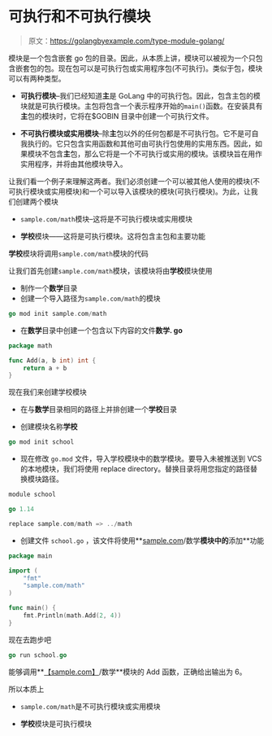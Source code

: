 # 可执行和不可执行模块

> 原文：<https://golangbyexample.com/type-module-golang/>

模块是一个包含嵌套 go 包的目录。因此，从本质上讲，模块可以被视为一个只包含嵌套包的包。现在包可以是可执行包或实用程序包(不可执行)。类似于包，模块可以有两种类型。

*   **可执行模块**–我们已经知道**主**是 GoLang 中的可执行包。因此，包含主包的模块就是可执行模块。主包将包含一个表示程序开始的`main()`函数。在安装具有**主**包的模块时，它将在$GOBIN 目录中创建一个可执行文件。

*   **不可执行模块或实用模块**–除**主**包以外的任何包都是不可执行包。它不是可自我执行的。它只包含实用函数和其他可由可执行包使用的实用东西。因此，如果模块不包含**主**包，那么它将是一个不可执行或实用的模块。该模块旨在用作实用程序，并将由其他模块导入。

让我们看一个例子来理解这两者。我们必须创建一个可以被其他人使用的模块(不可执行模块或实用模块)和一个可以导入该模块的模块(可执行模块)。为此，让我们创建两个模块

*   `sample.com/math`模块–这将是不可执行模块或实用模块

*   **学校**模块——这将是可执行模块。这将包含主包和主要功能

**学校**模块将调用`sample.com/math`模块的代码

让我们首先创建`sample.com/math`模块，该模块将由**学校**模块使用

*   制作一个**数学**目录
*   创建一个导入路径为`sample.com/math`的模块

```go
go mod init sample.com/math
```

*   在**数学**目录中创建一个包含以下内容的文件**数学. go**

```go
package math

func Add(a, b int) int {
	return a + b
}
```

现在我们来创建学校模块

*   在与**数学**目录相同的路径上并排创建一个**学校**目录

*   创建模块名称**学校**

```go
go mod init school
```

*   现在修改 `go.mod` 文件，导入学校模块中的数学模块。要导入未被推送到 VCS 的本地模块，我们将使用 replace directory。替换目录将用您指定的路径替换模块路径。

```go
module school

go 1.14

replace sample.com/math => ../math
```

*   创建文件 `school.go` ，该文件将使用**[sample.com](http://sample.com)/数学**模块中的**添加**功能

```go
package main

import (
	"fmt"
	"sample.com/math"
)

func main() {
	fmt.Println(math.Add(2, 4))
}
```

现在去跑步吧

```go
go run school.go
```

能够调用**[【sample.com】](http://sample.com)/数学**模块的 Add 函数，正确给出输出为 6。

所以本质上

*   `sample.com/math`是不可执行模块或实用模块

*   **学校**模块是可执行模块